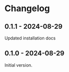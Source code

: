 # Changelog

## 0.1.1 - 2024-08-29

Updated installation docs

## 0.1.0 - 2024-08-29

Initial version.
